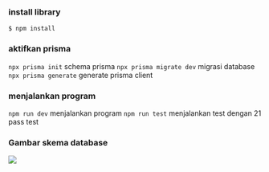 
### install library
`$ npm install `
### aktifkan prisma
`npx prisma init` schema prisma
`npx prisma migrate dev` migrasi database
`npx prisma generate` generate prisma client
### menjalankan program
`npm run dev` menjalankan program
`npm run test` menjalankan test dengan 21 pass test

### Gambar skema database
![](/database.jpg)